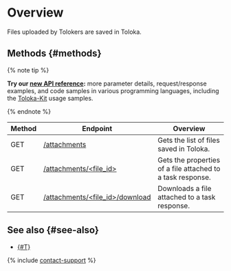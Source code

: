 # Overview

Files uploaded by Tolokers are saved in Toloka.

## Methods {#methods}

{% note tip %}

**Try our [new API reference](https://toloka.ai/docs/api/api-reference/#tag--attachment):** more parameter details, request/response examples, and code samples in various programming languages, including the [Toloka-Kit](../../toloka-kit/index.md) usage samples.

{% endnote %}

Method | Endpoint | Overview
----- | ----- | -----
GET | [/attachments](get-attachment-list.md) | Gets the list of files saved in Toloka.
GET | [/attachments/<file_id>](get-attachment.md) | Gets the properties of a file attached to a task response.
GET | [/attachments/<file_id>/download](download-attachment.md) | Downloads a file attached to a task response.

## See also {#see-also}

- [{#T}](../../guide/concepts/result-of-eval.md)

{% include [contact-support](../../guide/_includes/contact-support.md) %}